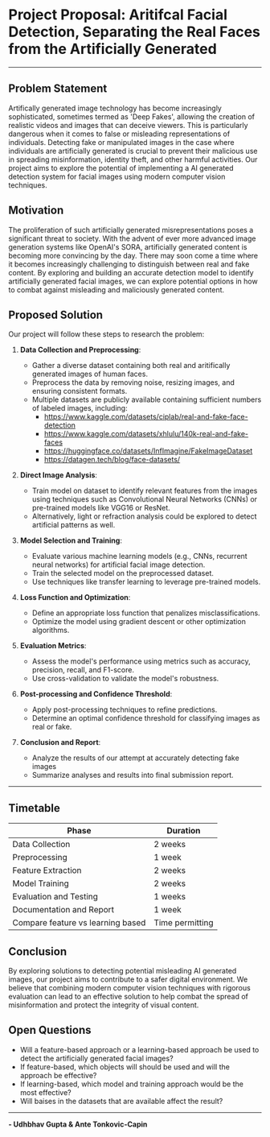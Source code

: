# Project Proposal: Aritifcal Facial Detection, Separating the Real Faces from the Artificially Generated

---

## Problem Statement
Artifically generated image technology has become increasingly sophisticated, sometimes termed as 'Deep Fakes', allowing the creation of realistic videos and images that can deceive viewers. This is particularly dangerous when it comes to false or misleading representations of individuals. Detecting fake or manipulated images in the case where individuals are artificially generated is crucial to prevent their malicious use in spreading misinformation, identity theft, and other harmful activities. Our project aims to explore the potential of implementing a AI generated detection system for facial images using modern computer vision techniques.

## Motivation
The proliferation of such artificially generated misrepresentations poses a significant threat to society. With the advent of ever more advanced image generation systems like OpenAI's SORA, artificially generated content is becoming more convincing by the day. There may soon come a time where it becomes increasingly challenging to distinguish between real and fake content. By exploring and building an accurate detection model to identify artificially generated facial images, we can explore potential options in how to combat against misleading and maliciously generated content.

## Proposed Solution
Our project will follow these steps to research the problem:

1. **Data Collection and Preprocessing**:
   - Gather a diverse dataset containing both real and aritifically generated images of human faces.
   - Preprocess the data by removing noise, resizing images, and ensuring consistent formats.
   - Multiple datasets are publicly available containing sufficient numbers of labeled images, including:
      - https://www.kaggle.com/datasets/ciplab/real-and-fake-face-detection
      - https://www.kaggle.com/datasets/xhlulu/140k-real-and-fake-faces
      - https://huggingface.co/datasets/InfImagine/FakeImageDataset
      - https://datagen.tech/blog/face-datasets/

2. **Direct Image Analysis**:
   - Train model on dataset to identify relevant features from the images using techniques such as Convolutional Neural Networks (CNNs) or pre-trained models like VGG16 or ResNet.
   - Alternatively, light or refraction analysis could be explored to detect artificial patterns as well.

3. **Model Selection and Training**:
   - Evaluate various machine learning models (e.g., CNNs, recurrent neural networks) for artificial facial image detection.
   - Train the selected model on the preprocessed dataset.
   - Use techniques like transfer learning to leverage pre-trained models.

4. **Loss Function and Optimization**:
   - Define an appropriate loss function that penalizes misclassifications.
   - Optimize the model using gradient descent or other optimization algorithms.

5. **Evaluation Metrics**:
   - Assess the model's performance using metrics such as accuracy, precision, recall, and F1-score.
   - Use cross-validation to validate the model's robustness.

6. **Post-processing and Confidence Threshold**:
   - Apply post-processing techniques to refine predictions.
   - Determine an optimal confidence threshold for classifying images as real or fake.

7. **Conclusion and Report**:
   - Analyze the results of our attempt at accurately detecting fake images
   - Summarize analyses and results into final submission report.

---

## Timetable
| **Phase**                | **Duration** |
|--------------------------|--------------|
| Data Collection          | 2 weeks      |
| Preprocessing            | 1 week       |
| Feature Extraction       | 2 weeks      |
| Model Training           | 2 weeks      |
| Evaluation and Testing   | 1 weeks      |
| Documentation and Report | 1 week       |
| Compare feature vs learning based | Time permitting |

## Conclusion
By exploring solutions to detecting potential misleading AI generated images, our project aims to contribute to a safer digital environment. We believe that combining modern computer vision techniques with rigorous evaluation can lead to an effective solution to help combat the spread of misinformation and protect the integrity of visual content.

## Open Questions
- Will a feature-based approach or a learning-based approach be used to detect the artificially generated facial images?
- If feature-based, which objects will should be used and will the approach be effective?
- If learning-based, which model and training approach would be the most effective?
- Will baises in the datasets that are available affect the result?

---


**- Udhbhav Gupta & Ante Tonkovic-Capin**

